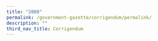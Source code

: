 ```yaml
---
title: "2008"
permalink: /government-gazette/corrigendum/permalink/
description: ""
third_nav_title: Corrigendum
---
```

